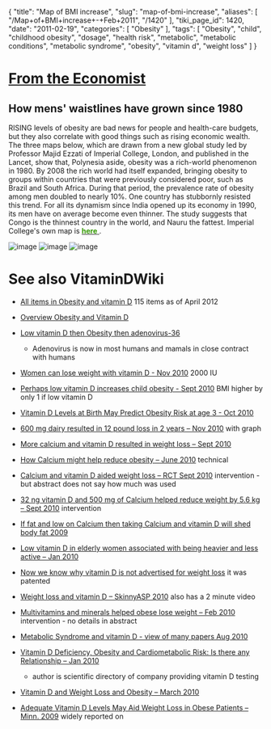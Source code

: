 {
    "title": "Map of BMI increase",
    "slug": "map-of-bmi-increase",
    "aliases": [
        "/Map+of+BMI+increase+-+Feb+2011",
        "/1420"
    ],
    "tiki_page_id": 1420,
    "date": "2011-02-19",
    "categories": [
        "Obesity"
    ],
    "tags": [
        "Obesity",
        "child",
        "childhood obesity",
        "dosage",
        "health risk",
        "metabolic",
        "metabolic conditions",
        "metabolic syndrome",
        "obesity",
        "vitamin d",
        "weight loss"
    ]
}


# [From the Economist](http://www.economist.com/blogs/dailychart/2011/02/daily_chart_global_obesity)

## How mens' waistlines have grown since 1980

RISING levels of obesity are bad news for people and health-care budgets, but they also correlate with good things such as rising economic wealth. The three maps below, which are drawn from a new global study led by Professor Majid Ezzati of Imperial College, London, and published in the Lancet, show that, Polynesia aside, obesity was a rich-world phenomenon in 1980. By 2008 the rich world had itself expanded, bringing obesity to groups within countries that were previously considered poor, such as Brazil and South Africa. During that period, the prevalence rate of obesity among men doubled to nearly 10%. One country has stubbornly resisted this trend. For all its dynamism since India opened up its economy in 1990, its men have on average become even thinner. The study suggests that Congo is the thinnest country in the world, and Nauru the fattest. Imperial College's own map is [ **<span style="color:#390;">here</span>** ](http://www5.imperial.ac.uk/medicine/metabolic_risks/bmi/).

<img src="https://d378j1rmrlek7x.cloudfront.net/attachments/gif/bmi1980.gif" alt="image" style="max-width: 550px;">
<img src="https://d378j1rmrlek7x.cloudfront.net/attachments/gif/bmi2008.gif" alt="image" style="max-width: 550px;">
<img src="https://d378j1rmrlek7x.cloudfront.net/attachments/gif/bmi-change.gif" alt="image" style="max-width: 550px;">

# See also VitaminDWiki

* [All items in Obesity and vitamin D](https://www.VitaminDWiki.com/tiki-browse_categories.php?parentId=19&sort_mode=created_desc) 115 items as of April 2012

* [Overview Obesity and Vitamin D](/posts/overview-obesity-and-vitamin-d)

* [Low vitamin D then Obesity then adenovirus-36](/posts/low-vitamin-d-then-obesity-then-adenovirus-36)

   * Adenovirus is now in most humans and mamals in close contract with humans

* [Women can lose weight with vitamin D - Nov 2010](/posts/women-can-lose-weight-with-vitamin-d) 2000 IU

* [Perhaps low vitamin D increases child obesity - Sept 2010](/posts/perhaps-low-vitamin-d-increases-child-obesity) BMI higher by only 1 if low vitamin D

* [Vitamin D Levels at Birth May Predict Obesity Risk at age 3 - Oct 2010](/posts/vitamin-d-levels-at-birth-may-predict-obesity-risk-at-age-3)

* [600 mg dairy resulted in 12 pound loss in 2 years – Nov 2010](/posts/600-mg-dairy-resulted-in-12-pound-loss-in-2-years) with graph

* [More calcium and vitamin D resulted in weight loss – Sept 2010](/posts/more-calcium-and-vitamin-d-resulted-in-weight-loss)

* [How Calcium might help reduce obesity – June 2010](/posts/how-calcium-might-help-reduce-obesity) technical

* [Calcium and vitamin D aided weight loss – RCT Sept 2010](/posts/calcium-and-vitamin-d-aided-weight-loss-rct) intervention - but abstract does not say how much was used

* [32 ng vitamin D and 500 mg of Calcium helped reduce weight by 5.6 kg – Sept 2010](/posts/32-ng-vitamin-d-and-500-mg-of-calcium-helped-reduce-weight-by-56-kg) intervention

* [If fat and low on Calcium then taking Calcium and vitamin D will shed body fat 2009](/posts/if-fat-and-low-on-calcium-then-taking-calcium-and-vitamin-d-will-shed-body-fat-2009)

* [Low vitamin D in elderly women associated with being heavier and less active – Jan 2010](/posts/low-vitamin-d-in-elderly-women-associated-with-being-heavier-and-less-active)

* [Now we know why vitamin D is not advertised for weight loss](/tags/now-we-know-why-vitamin-d-is-not-advertised-for-weight-loss.html) it was patented

* [Weight loss and vitamin D – SkinnyASP 2010](/tags/weight-loss-and-vitamin-d-skinnyasp-2010.html) also has a 2 minute video

* [Multivitamins and minerals helped obese lose weight – Feb 2010](/posts/multivitamins-and-minerals-helped-obese-lose-weight) intervention - no details in abstract

* [Metabolic Syndrome and vitamin D - view of many papers Aug 2010](/tags/metabolic-syndrome-and-vitamin-d-view-of-many-papers-aug-2010.html)

* [Vitamin D Deficiency, Obesity and Cardiometabolic Risk: Is there any Relationship – Jan 2010](/posts/vitamin-d-deficiency-obesity-and-cardiometabolic-risk-is-there-any-relationship) 

   * author is scientific directory of company providing vitamin D testing

* [Vitamin D and Weight Loss and Obesity – March 2010](/posts/vitamin-d-and-weight-loss-and-obesity)

* [Adequate Vitamin D Levels May Aid Weight Loss in Obese Patients – Minn. 2009](/posts/adequate-vitamin-d-levels-may-aid-weight-loss-in-obese-patients-minn-2009) widely reported on